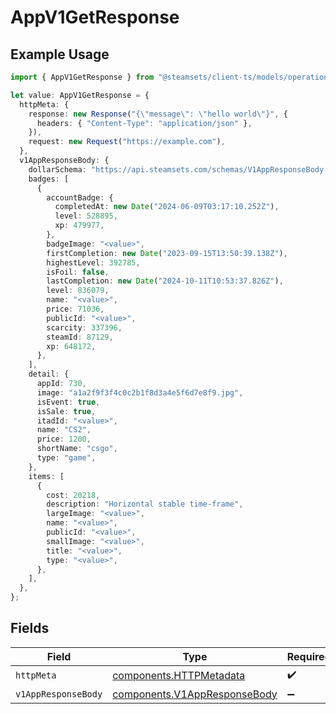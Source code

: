 # AppV1GetResponse

## Example Usage

```typescript
import { AppV1GetResponse } from "@steamsets/client-ts/models/operations";

let value: AppV1GetResponse = {
  httpMeta: {
    response: new Response("{\"message\": \"hello world\"}", {
      headers: { "Content-Type": "application/json" },
    }),
    request: new Request("https://example.com"),
  },
  v1AppResponseBody: {
    dollarSchema: "https://api.steamsets.com/schemas/V1AppResponseBody.json",
    badges: [
      {
        accountBadge: {
          completedAt: new Date("2024-06-09T03:17:10.252Z"),
          level: 528895,
          xp: 479977,
        },
        badgeImage: "<value>",
        firstCompletion: new Date("2023-09-15T13:50:39.138Z"),
        highestLevel: 392785,
        isFoil: false,
        lastCompletion: new Date("2024-10-11T10:53:37.826Z"),
        level: 836079,
        name: "<value>",
        price: 71036,
        publicId: "<value>",
        scarcity: 337396,
        steamId: 87129,
        xp: 648172,
      },
    ],
    detail: {
      appId: 730,
      image: "a1a2f9f3f4c0c2b1f8d3a4e5f6d7e8f9.jpg",
      isEvent: true,
      isSale: true,
      itadId: "<value>",
      name: "CS2",
      price: 1200,
      shortName: "csgo",
      type: "game",
    },
    items: [
      {
        cost: 20218,
        description: "Horizontal stable time-frame",
        largeImage: "<value>",
        name: "<value>",
        publicId: "<value>",
        smallImage: "<value>",
        title: "<value>",
        type: "<value>",
      },
    ],
  },
};
```

## Fields

| Field                                                                        | Type                                                                         | Required                                                                     | Description                                                                  |
| ---------------------------------------------------------------------------- | ---------------------------------------------------------------------------- | ---------------------------------------------------------------------------- | ---------------------------------------------------------------------------- |
| `httpMeta`                                                                   | [components.HTTPMetadata](../../models/components/httpmetadata.md)           | :heavy_check_mark:                                                           | N/A                                                                          |
| `v1AppResponseBody`                                                          | [components.V1AppResponseBody](../../models/components/v1appresponsebody.md) | :heavy_minus_sign:                                                           | OK                                                                           |
